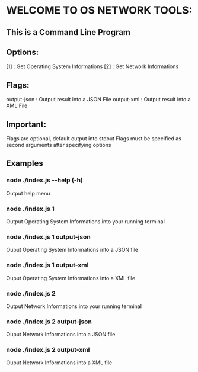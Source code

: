# WELCOME TO OS NETWORK TOOLS:

## This is a Command Line Program



## Options:
[1] : Get Operating System Informations
[2] : Get Network Informations

## Flags:
output-json : Output result into a JSON File
output-xml : Output result into a XML File

## Important:
Flags are optional, default output into  stdout
Flags must be specified as second arguments after specifying options

## Examples

### node ./index.js --help (-h)
Output  help menu 
### node ./index.js 1
Output Operating System Informations into your running terminal
### node ./index.js 1 output-json
Ouput Operating System Informations into a JSON file
### node ./index.js 1 output-xml
Ouput Operating System Informations into a XML file
### node ./index.js 2
Output Network Informations into your running terminal
### node ./index.js 2 output-json
Ouput Network Informations into a JSON file
### node ./index.js 2 output-xml
Ouput Network Informations into a XML file

